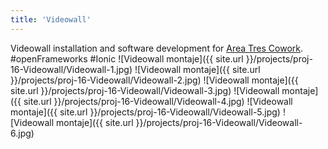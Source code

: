 ```yaml
---
title: 'Videowall'
---
```

Videowall installation and software development for [Area Tres Cowork](http://www.areatresworkplace.com/).
#openFrameworks #Ionic
![Videowall montaje]({{ site.url }}/projects/proj-16-Videowall/Videowall-1.jpg)
![Videowall montaje]({{ site.url }}/projects/proj-16-Videowall/Videowall-2.jpg)
![Videowall montaje]({{ site.url }}/projects/proj-16-Videowall/Videowall-3.jpg)
![Videowall montaje]({{ site.url }}/projects/proj-16-Videowall/Videowall-4.jpg)
![Videowall montaje]({{ site.url }}/projects/proj-16-Videowall/Videowall-5.jpg)
![Videowall montaje]({{ site.url }}/projects/proj-16-Videowall/Videowall-6.jpg)
